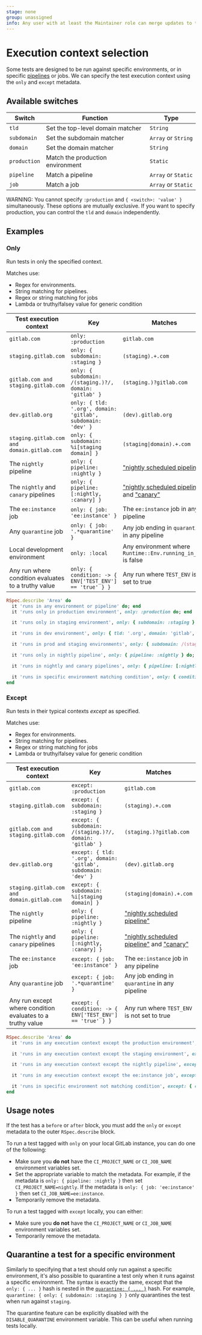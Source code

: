 ```yaml
---
stage: none
group: unassigned
info: Any user with at least the Maintainer role can merge updates to this content. For details, see https://docs.gitlab.com/ee/development/development_processes.html#development-guidelines-review.
---
```


# Execution context selection

Some tests are designed to be run against specific environments, or in specific [pipelines](https://handbook.gitlab.com/handbook/engineering/infrastructure/test-platform/debugging-qa-test-failures/#qa-test-pipelines) or jobs. We can specify the test execution context using the `only` and `except` metadata.

## Available switches

| Switch | Function | Type |
| -------| ------- | ----- |
| `tld`  | Set the top-level domain matcher | `String` |
| `subdomain` | Set the subdomain matcher | `Array` or `String` |
| `domain` | Set the domain matcher | `String` |
| `production` | Match the production environment | `Static` |
| `pipeline` | Match a pipeline | `Array` or `Static`|
| `job` | Match a job | `Array` or `Static`|

WARNING:
You cannot specify `:production` and `{ <switch>: 'value' }` simultaneously.
These options are mutually exclusive. If you want to specify production, you
can control the `tld` and `domain` independently.

## Examples

### Only

Run tests in only the specified context.

Matches use:

- Regex for environments.
- String matching for pipelines.
- Regex or string matching for jobs
- Lambda or truthy/falsey value for generic condition

| Test execution context                   | Key | Matches |
| ----------------                         | --- | ---------------                                                            |
| `gitlab.com`                             | `only: :production` | `gitlab.com`                                               |
| `staging.gitlab.com`                     | `only: { subdomain: :staging }` | `(staging).+.com`                              |
| `gitlab.com and staging.gitlab.com`      | `only: { subdomain: /(staging.)?/, domain: 'gitlab' }` | `(staging.)?gitlab.com` |
| `dev.gitlab.org`                         | `only: { tld: '.org', domain: 'gitlab', subdomain: 'dev' }` | `(dev).gitlab.org` |
| `staging.gitlab.com and domain.gitlab.com` | `only: { subdomain: %i[staging domain] }` | `(staging\|domain).+.com`             |
| The `nightly` pipeline                     | `only: { pipeline: :nightly }` | ["nightly scheduled pipeline"](https://gitlab.com/gitlab-org/gitlab/-/pipeline_schedules) |
| The `nightly` and `canary` pipelines | `only: { pipeline: [:nightly, :canary] }` | ["nightly scheduled pipeline"](https://gitlab.com/gitlab-org/gitlab/-/pipeline_schedules) and ["canary"](https://gitlab.com/gitlab-org/quality/canary) |
| The `ee:instance` job | `only: { job: 'ee:instance' }` | The `ee:instance` job in any pipeline |
| Any `quarantine` job | `only: { job: '.*quarantine' }` | Any job ending in `quarantine` in any pipeline |
| Local development environment | `only: :local` | Any environment where `Runtime::Env.running_in_ci?` is false |
| Any run where condition evaluates to a truthy value | `only: { condition: -> { ENV['TEST_ENV'] == 'true' } }` | Any run where `TEST_ENV` is set to true |

```ruby
RSpec.describe 'Area' do
  it 'runs in any environment or pipeline' do; end
  it 'runs only in production environment', only: :production do; end

  it 'runs only in staging environment', only: { subdomain: :staging } do; end

  it 'runs in dev environment', only: { tld: '.org', domain: 'gitlab', subdomain: 'dev' } do; end

  it 'runs in prod and staging environments', only: { subdomain: /(staging.)?/, domain: 'gitlab' } {}

  it 'runs only in nightly pipeline', only: { pipeline: :nightly } do; end

  it 'runs in nightly and canary pipelines', only: { pipeline: [:nightly, :canary] } do; end

  it 'runs in specific environment matching condition', only: { condition: -> { ENV['TEST_ENV'] == 'true' } } do; end
end
```

### Except

Run tests in their typical contexts _except_ as specified.

Matches use:

- Regex for environments.
- String matching for pipelines.
- Regex or string matching for jobs
- Lambda or truthy/falsey value for generic condition

| Test execution context                   | Key | Matches |
| ----------------                         | --- | ---------------                                                            |
| `gitlab.com`                             | `except: :production` | `gitlab.com`                                               |
| `staging.gitlab.com`                     | `except: { subdomain: :staging }` | `(staging).+.com`                              |
| `gitlab.com and staging.gitlab.com`      | `except: { subdomain: /(staging.)?/, domain: 'gitlab' }` | `(staging.)?gitlab.com` |
| `dev.gitlab.org`                         | `except: { tld: '.org', domain: 'gitlab', subdomain: 'dev' }` | `(dev).gitlab.org` |
| `staging.gitlab.com and domain.gitlab.com` | `except: { subdomain: %i[staging domain] }` | `(staging\|domain).+.com`             |
| The `nightly` pipeline                     | `only: { pipeline: :nightly }` | ["nightly scheduled pipeline"](https://gitlab.com/gitlab-org/gitlab/-/pipeline_schedules) |
| The `nightly` and `canary` pipelines | `only: { pipeline: [:nightly, :canary] }` | ["nightly scheduled pipeline"](https://gitlab.com/gitlab-org/gitlab/-/pipeline_schedules) and ["canary"](https://gitlab.com/gitlab-org/quality/canary) |
| The `ee:instance` job | `except: { job: 'ee:instance' }` | The `ee:instance` job in any pipeline |
| Any `quarantine` job | `except: { job: '.*quarantine' }` | Any job ending in `quarantine` in any pipeline |
| Any run except where condition evaluates to a truthy value | `except: { condition: -> { ENV['TEST_ENV'] == 'true' } }` | Any run where `TEST_ENV` is not set to true |

```ruby
RSpec.describe 'Area' do
  it 'runs in any execution context except the production environment', except: :production do; end

  it 'runs in any execution context except the staging environment', except: { subdomain: :staging } do; end

  it 'runs in any execution context except the nightly pipeline', except: { pipeline: :nightly } do; end

  it 'runs in any execution context except the ee:instance job', except: { job: 'ee:instance' } do; end

  it 'runs in specific environment not matching condition', except: { condition: -> { ENV['TEST_ENV'] == 'true' } } do; end
end
```

## Usage notes

If the test has a `before` or `after` block, you must add the `only` or `except` metadata to the outer `RSpec.describe` block.

To run a test tagged with `only` on your local GitLab instance, you can do one of the following:

- Make sure you **do not** have the `CI_PROJECT_NAME` or `CI_JOB_NAME` environment variables set.
- Set the appropriate variable to match the metadata. For example, if the metadata is `only: { pipeline: :nightly }` then set `CI_PROJECT_NAME=nightly`. If the metadata is `only: { job: 'ee:instance' }` then set `CI_JOB_NAME=ee:instance`.
- Temporarily remove the metadata.

To run a test tagged with `except` locally, you can either:

- Make sure you **do not** have the `CI_PROJECT_NAME` or `CI_JOB_NAME` environment variables set.
- Temporarily remove the metadata.

## Quarantine a test for a specific environment

Similarly to specifying that a test should only run against a specific environment, it's also possible to quarantine a
test only when it runs against a specific environment. The syntax is exactly the same, except that the `only: { ... }`
hash is nested in the [`quarantine: { ... }`](https://handbook.gitlab.com/handbook/engineering/infrastructure/test-platform/debugging-qa-test-failures/#quarantining-tests) hash.
For example, `quarantine: { only: { subdomain: :staging } }` only quarantines the test when run against `staging`.

The quarantine feature can be explicitly disabled with the `DISABLE_QUARANTINE` environment variable. This can be useful when running tests locally.
